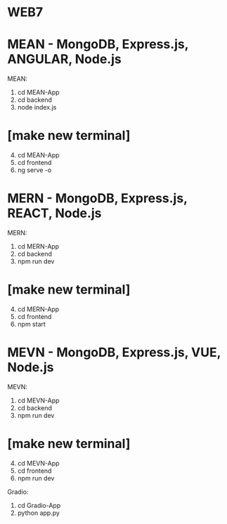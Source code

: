 # WEB7
# MEAN - MongoDB, Express.js, ANGULAR, Node.js
MEAN:
1. cd MEAN-App
2. cd backend
3. node index.js
# [make new terminal]
4. cd MEAN-App
5. cd frontend
6. ng serve -o

# MERN - MongoDB, Express.js, REACT, Node.js
MERN:
1. cd MERN-App
2. cd backend
3. npm run dev
# [make new terminal]
4. cd MERN-App
5. cd frontend
6. npm start

# MEVN - MongoDB, Express.js, VUE, Node.js
MEVN:
1. cd MEVN-App
2. cd backend
3. npm run dev
# [make new terminal]
4. cd MEVN-App
5. cd frontend
6. npm run dev

Gradio:
1. cd Gradio-App
2. python app.py